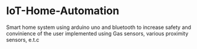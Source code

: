 # IoT-Home-Automation
Smart home system using arduino uno and bluetooth to increase safety and convinience of the user implemented using Gas sensors, various proximity sensors, e.t.c
